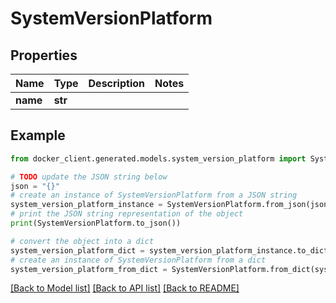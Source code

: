 # SystemVersionPlatform


## Properties

Name | Type | Description | Notes
------------ | ------------- | ------------- | -------------
**name** | **str** |  | 

## Example

```python
from docker_client.generated.models.system_version_platform import SystemVersionPlatform

# TODO update the JSON string below
json = "{}"
# create an instance of SystemVersionPlatform from a JSON string
system_version_platform_instance = SystemVersionPlatform.from_json(json)
# print the JSON string representation of the object
print(SystemVersionPlatform.to_json())

# convert the object into a dict
system_version_platform_dict = system_version_platform_instance.to_dict()
# create an instance of SystemVersionPlatform from a dict
system_version_platform_from_dict = SystemVersionPlatform.from_dict(system_version_platform_dict)
```
[[Back to Model list]](../README.md#documentation-for-models) [[Back to API list]](../README.md#documentation-for-api-endpoints) [[Back to README]](../README.md)


